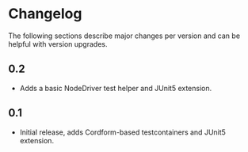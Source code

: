 
# Changelog

The following sections describe major changes per version 
and can be helpful with version upgrades.

## 0.2 

- Adds a basic NodeDriver test helper and JUnit5 extension.

## 0.1 

- Initial release, adds Cordform-based testcontainers and JUnit5 extension.
